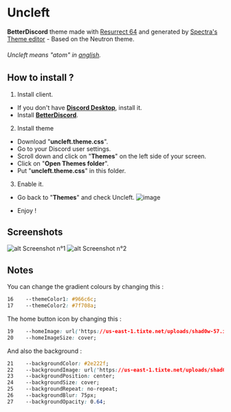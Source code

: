 # Uncleft
 **BetterDiscord** theme made with [Resurrect 64](https://lospec.com/palette-list/resurrect-64 "Resurrect 64 Palette") and generated by [Spectra's Theme editor](https://limeshark.dev/editor/ "Limeshark • Discord theme editor") - Based on the Neutron theme.
 
 ###### Uncleft means "atom" in [anglish](https://en.wikipedia.org/wiki/Anglish "Linguistic purism in English - Wikipedia").

## How to install ?
1. Install client.
* If you don't have [__Discord Desktop__](https://discord.com/download "Download Discord to Talk, Chat, and Hang Out"), install it.
* Install [__BetterDiscord__](https://betterdiscord.app/ "The Discord Enhancement Project - BetterDiscord").
2. Install theme
* Download "__uncleft.theme.css__".
* Go to your Discord user settings.
* Scroll down and click on "__Themes__" on the left side of your screen.
* Click on "__Open Themes folder__".
* Put "__uncleft.theme.css__" in this folder.
3. Enable it.
* Go back to "__Themes__" and check Uncleft.
![image](https://user-images.githubusercontent.com/115649477/199759816-2d9e2946-c9a6-4ada-a809-7eebb8307a05.png)

* Enjoy !


## Screenshots
![alt Screenshot n°1](https://raw.githubusercontent.com/Shad0w57/Uncleft/master/screenshots/uncleft_screenshot1.png "Discord server text channel")
![alt Screenshot n°2](https://raw.githubusercontent.com/Shad0w57/Uncleft/master/screenshots/uncleft_screenshot2.png "Discord user settings")


## Notes
You can change the gradient colours by changing this :
```css
16    --themeColor1: #966c6c;
17    --themeColor2: #7f708a;
```
The home button icon by changing this :
```css
19    --homeImage: url('https://us-east-1.tixte.net/uploads/shad0w-57.is-from.space/uncleft_icon.png');
20    --homeImageSize: cover;
```
And also the background :
```css
21    --backgroundColor: #2e222f;
22    --backgroundImage: url('https://us-east-1.tixte.net/uploads/shad0w-57.is-from.space/uncleft_background.png');
23    --backgroundPosition: center;
24    --backgroundSize: cover;
25    --backgroundRepeat: no-repeat;
26    --backgroundBlur: 75px;
27    --backgroundOpacity: 0.64;
```
